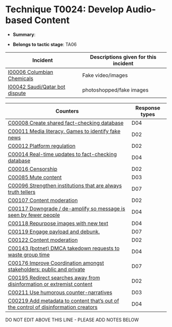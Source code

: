 # Technique T0024: Develop Audio-based Content

* **Summary**: 

* **Belongs to tactic stage**: TA06


| Incident | Descriptions given for this incident |
| -------- | -------------------- |
| [I00006 Columbian Chemicals](../generated_pages/incidents/I00006.md) | Fake video/images |
| [I00042 Saudi/Qatar bot dispute](../generated_pages/incidents/I00042.md) | photoshopped/fake images |



| Counters | Response types |
| -------- | -------------- |
| [C00008 Create shared fact-checking database](../generated_pages/counters/C00008.md) | D04 |
| [C00011 Media literacy. Games to identify fake news](../generated_pages/counters/C00011.md) | D02 |
| [C00012 Platform regulation](../generated_pages/counters/C00012.md) | D02 |
| [C00014 Real-time updates to fact-checking database](../generated_pages/counters/C00014.md) | D04 |
| [C00016 Censorship](../generated_pages/counters/C00016.md) | D02 |
| [C00085 Mute content](../generated_pages/counters/C00085.md) | D03 |
| [C00096 Strengthen institutions that are always truth tellers](../generated_pages/counters/C00096.md) | D07 |
| [C00107 Content moderation](../generated_pages/counters/C00107.md) | D02 |
| [C00117 Downgrade / de-amplify so message is seen by fewer people](../generated_pages/counters/C00117.md) | D04 |
| [C00118 Repurpose images with new text](../generated_pages/counters/C00118.md) | D04 |
| [C00119 Engage payload and debunk.](../generated_pages/counters/C00119.md) | D07 |
| [C00122 Content moderation](../generated_pages/counters/C00122.md) | D02 |
| [C00143 (botnet) DMCA takedown requests to waste group time](../generated_pages/counters/C00143.md) | D04 |
| [C00176 Improve Coordination amongst stakeholders: public and private](../generated_pages/counters/C00176.md) | D07 |
| [C00195 Redirect searches away from disinformation or extremist content ](../generated_pages/counters/C00195.md) | D02 |
| [C00211 Use humorous counter-narratives](../generated_pages/counters/C00211.md) | D03 |
| [C00219 Add metadata to content that’s out of the control of disinformation creators](../generated_pages/counters/C00219.md) | D04 |


DO NOT EDIT ABOVE THIS LINE - PLEASE ADD NOTES BELOW